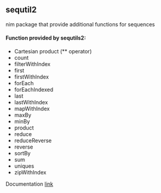 ## sequtil2
nim package that provide additional functions for sequences

#### Function provided by sequtils2:
- Cartesian product (** operator)
- count
- filterWithIndex
- first
- firstWithIndex
- forEach
- forEachIndexed
- last
- lastWithIndex
- mapWithIndex
- maxBy
- minBy
- product
- reduce
- reduceReverse
- reverse
- sortBy
- sum
- uniques
- zipWithIndex



Documentation [link](http://htmlpreview.github.io/?https://github.com/Michedev/sequtils2/blob/master/sequtils2.html) 
